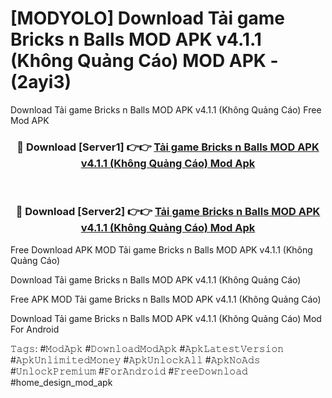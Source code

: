 # [MODYOLO] Download Tải game Bricks n Balls MOD APK v4.1.1 (Không Quảng Cáo) MOD APK - (2ayi3)
Download Tải game Bricks n Balls MOD APK v4.1.1 (Không Quảng Cáo) Free Mod APK

<div align="center">
<h3>🔴 Download [Server1] 👉👉 <a href="https://apk-comot.site?title=Tải_game_Bricks_n_Balls_MOD_APK_v4.1.1_(Không_Quảng_Cáo)">Tải game Bricks n Balls MOD APK v4.1.1 (Không Quảng Cáo) Mod Apk</a></h3><br>

<h3>🔴 Download [Server2] 👉👉 <a href="https://apk-comot.site?title=Tải_game_Bricks_n_Balls_MOD_APK_v4.1.1_(Không_Quảng_Cáo)">Tải game Bricks n Balls MOD APK v4.1.1 (Không Quảng Cáo) Mod Apk</a></h3>
</div>


Free Download APK MOD Tải game Bricks n Balls MOD APK v4.1.1 (Không Quảng Cáo)

Download Tải game Bricks n Balls MOD APK v4.1.1 (Không Quảng Cáo) 

Free APK MOD Tải game Bricks n Balls MOD APK v4.1.1 (Không Quảng Cáo) 

Download Tải game Bricks n Balls MOD APK v4.1.1 (Không Quảng Cáo) Mod For Android

𝚃𝚊𝚐𝚜: #𝙼𝚘𝚍𝙰𝚙𝚔 #𝙳𝚘𝚠𝚗𝚕𝚘𝚊𝚍𝙼𝚘𝚍𝙰𝚙𝚔 #𝙰𝚙𝚔𝙻𝚊𝚝𝚎𝚜𝚝𝚅𝚎𝚛𝚜𝚒𝚘𝚗 #𝙰𝚙𝚔𝚄𝚗𝚕𝚒𝚖𝚒𝚝𝚎𝚍𝙼𝚘𝚗𝚎𝚢 #𝙰𝚙𝚔𝚄𝚗𝚕𝚘𝚌𝚔𝙰𝚕𝚕 #𝙰𝚙𝚔𝙽𝚘𝙰𝚍𝚜 #𝚄𝚗𝚕𝚘𝚌𝚔𝙿𝚛𝚎𝚖𝚒𝚞𝚖 #𝙵𝚘𝚛𝙰𝚗𝚍𝚛𝚘𝚒𝚍 #𝙵𝚛𝚎𝚎𝙳𝚘𝚠𝚗𝚕𝚘𝚊𝚍 #home_design_mod_apk